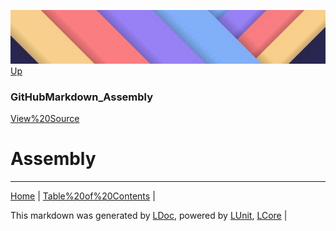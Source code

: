 ![](../Content/LDoc-banner-small.png "")
[Up](GitHubMarkdown_Assembly.md)
### GitHubMarkdown_Assembly
[View%20Source](../Markdown/GitHubMarkdown_Assembly.cs)
# Assembly
---

[Home](../../README.md) | [Table%20of%20Contents](../../TableOfContents.md) | 


This markdown was generated by [LDoc](https://github.com/CodeSingularity/LDoc), powered by [LUnit](https://github.com/CodeSingularity/LUnit), [LCore](https://github.com/CodeSingularity/LCore) | 

